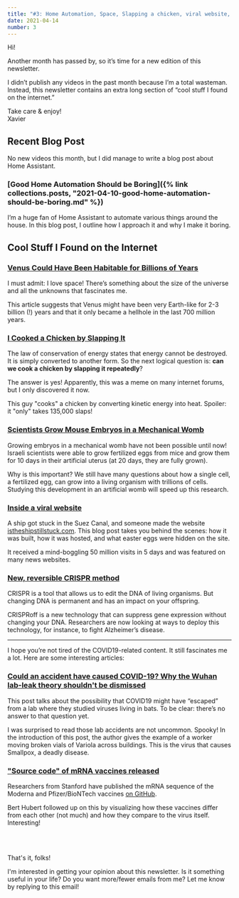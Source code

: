 ```yaml
---
title: "#3: Home Automation, Space, Slapping a chicken, viral website, source code of mRNA vaccines"
date: 2021-04-14
number: 3
---
```


Hi!

Another month has passed by, so it’s time for a new edition of this newsletter.

I didn’t publish any videos in the past month because I’m a total wasteman. Instead, this newsletter contains an extra long section of “cool stuff I found on the internet.”

Take care & enjoy!  
Xavier

## Recent Blog Post
No new videos this month, but I did manage to write a blog post about Home Assistant.

### [Good Home Automation Should be Boring]({% link collections.posts, "2021-04-10-good-home-automation-should-be-boring.md" %})
I’m a huge fan of Home Assistant to automate various things around the house. In this blog post, I outline how I approach it and why I make it boring.


## Cool Stuff I Found on the Internet

### [Venus Could Have Been Habitable for Billions of Years](https://www.smithsonianmag.com/smart-news/venus-could-have-been-habitable-billions-years-180973203)
I must admit: I love space! There’s something about the size of the universe and all the unknowns that fascinates me.

This article suggests that Venus might have been very Earth-like for 2-3 billion (!) years and that it only became a hellhole in the last 700 million years.


### [I Cooked a Chicken by Slapping It](https://www.youtube.com/watch?v=LHFhnnTWMgI)
The law of conservation of energy states that energy cannot be destroyed. It is simply converted to another form. So the next logical question is: **can we cook a chicken by slapping it repeatedly**?

The answer is yes! Apparently, this was a meme on many internet forums, but I only discovered it now.

This guy "cooks" a chicken by converting kinetic energy into heat. Spoiler: it "only" takes 135,000 slaps!


### [Scientists Grow Mouse Embryos in a Mechanical Womb](https://www.nytimes.com/2021/03/17/health/mice-artificial-uterus.html)
Growing embryos in a mechanical womb have not been possible until now! Israeli scientists were able to grow fertilized eggs from mice and grow them for 10 days in their artificial uterus (at 20 days, they are fully grown).

Why is this important? We still have many questions about how a single cell, a fertilized egg, can grow into a living organism with trillions of cells. Studying this development in an artificial womb will speed up this research.


### [Inside a viral website](https://notfunatparties.substack.com/p/inside-a-viral-website)
A ship got stuck in the Suez Canal, and someone made the website [istheshipstillstuck.com](https://istheshipstillstuck.com/). This blog post takes you behind the scenes: how it was built, how it was hosted, and what easter eggs were hidden on the site.

It received a mind-boggling 50 million visits in 5 days and was featured on many news websites.

### [New, reversible CRISPR method](https://phys.org/news/2021-04-reversible-crispr-method-gene-underlying.html)
CRISPR is a tool that allows us to edit the DNA of living organisms. But changing DNA is permanent and has an impact on your offspring.

CRISPRoff is a new technology that can suppress gene expression without changing your DNA. Researchers are now looking at ways to deploy this technology, for instance, to fight Alzheimer’s disease.

<hr>

I hope you’re not tired of the COVID19-related content. It still fascinates me a lot. Here are some interesting articles:

### [Could an accident have caused COVID-19? Why the Wuhan lab-leak theory shouldn't be dismissed](https://eu.usatoday.com/in-depth/opinion/2021/03/22/why-covid-lab-leak-theory-wuhan-shouldnt-dismissed-column/4765985001/)
This post talks about the possibility that COVID19 might have “escaped” from a lab where they studied viruses living in bats. To be clear: there’s no answer to that question yet. 

I was surprised to read those lab accidents are not uncommon. Spooky! In the introduction of this post, the author gives the example of a worker moving broken vials of Variola across buildings. This is the virus that causes Smallpox, a deadly disease.

### ["Source code" of mRNA vaccines released](https://twitter.com/powerdns_bert/status/1375091898797453326)
Researchers from Stanford have published the mRNA sequence of the Moderna and Pfizer/BioNTech vaccines [on GitHub](https://github.com/NAalytics/Assemblies-of-putative-SARS-CoV2-spike-encoding-mRNA-sequences-for-vaccines-BNT-162b2-and-mRNA-1273).

Bert Hubert followed up on this by visualizing how these vaccines differ from each other (not much) and how they compare to the virus itself. Interesting!

<br><br>

That's it, folks!

I'm interested in getting your opinion about this newsletter. Is it something useful in your life? Do you want more/fewer emails from me? Let me know by replying to this email!
